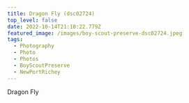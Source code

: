 ```yaml
---
title: Dragon Fly (dsc02724)
top_level: false
date: 2022-10-14T21:10:22.779Z
featured_image: /images/boy-scout-preserve-dsc02724.jpeg
tags:
  - Photography
  - Photo
  - Photos
  - BoyScoutPreserve
  - NewPortRichey
---
```

Dragon Fly